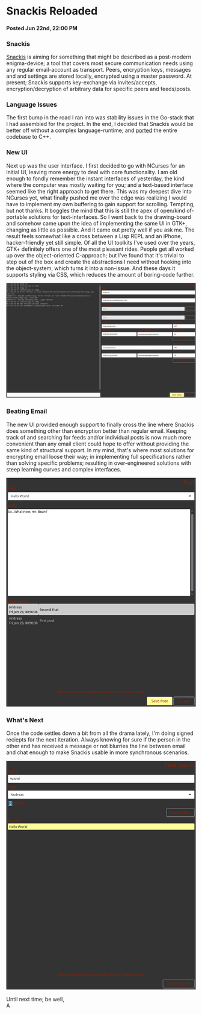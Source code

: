 # Snackis Reloaded
#### Posted Jun 22nd, 22:00 PM

### Snackis
[Snackis](https://github.com/andreas-gone-wild/snackis) is aiming for something that might be described as a post-modern enigma-device; a tool that covers most secure communication needs using any regular email-account as transport. Peers, encryption keys, messages and and settings are stored locally, encrypted using a master password. At present; Snackis supports key-exchange via invites/accepts, encryption/decryption of arbitrary data for specific peers and feeds/posts.

### Language Issues
The first bump in the road I ran into was stability issues in the Go-stack that I had assembled for the project. In the end, I decided that Snackis would be better off without a complex language-runtime; and [ported](https://github.com/andreas-gone-wild/blog/blob/master/rewriting_good_idea.md) the entire codebase to C++.

### New UI
Next up was the user interface. I first decided to go with NCurses for an initial UI, leaving more energy to deal with core functionality.  I am old enough to fondly remember the instant interfaces of yesterday, the kind where the computer was mostly waiting for you; and a text-based interface seemed like the right approach to get there. This was my deepest dive into NCurses yet, what finally pushed me over the edge was realizing I would have to implement my own buffering to gain support for scrolling. Tempting, but not thanks. It boggles the mind that this is still the apex of open/kind of-portable solutions for text-interfaces. So I went back to the drawing-board and somehow came upon the idea of implementing the same UI in GTK+, changing as little as possible. And it came out pretty well if you ask me. The result feels somewhat like a cross between a Lisp REPL and an iPhone, hacker-friendly yet still simple. Of all the UI toolkits I've used over the years, GTK+ definitely offers one of the most pleasant rides. People get all worked up over the object-oriented C-approach; but I've found that it's trivial to step out of the box and create the abstractions I need without hooking into the object-system, which turns it into a non-issue. And these days it supports styling via CSS, which reduces the amount of boring-code further.

![setup example](images/setup.png?raw=true)

### Beating Email
The new UI provided enough support to finally cross the line where Snackis does something other than encryption better than regular email. Keeping track of and searching for feeds and/or individual posts is now much more convenient than any email client could hope to offer without providing the same kind of structural support. In my mind, that's where most solutions for encrypting email loose their way; in implementing full specifications rather than solving specific problems; resulting in over-engineered solutions with steep learning curves and complex interfaces.

![post example](images/post.png?raw=true)

### What's Next
Once the code settles down a bit from all the drama lately, I'm doing signed reciepts for the next iteration. Always knowing for sure if the person in the other end has received a message or not blurries the line between email and chat enough to make Snackis usable in more synchronous scenarios. 

![feed search example](images/feed_search.png?raw=true)

Until next time; be well,<br/>
A